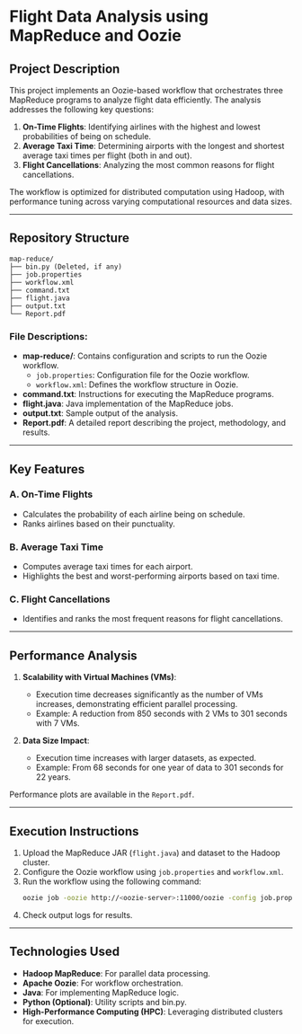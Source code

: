 # Flight Data Analysis using MapReduce and Oozie

## Project Description
This project implements an Oozie-based workflow that orchestrates three MapReduce programs to analyze flight data efficiently. The analysis addresses the following key questions:
1. **On-Time Flights**: Identifying airlines with the highest and lowest probabilities of being on schedule.
2. **Average Taxi Time**: Determining airports with the longest and shortest average taxi times per flight (both in and out).
3. **Flight Cancellations**: Analyzing the most common reasons for flight cancellations.

The workflow is optimized for distributed computation using Hadoop, with performance tuning across varying computational resources and data sizes.

---

## Repository Structure
```
map-reduce/
├── bin.py (Deleted, if any)
├── job.properties
├── workflow.xml
├── command.txt
├── flight.java
├── output.txt
└── Report.pdf
```

### File Descriptions:
- **map-reduce/**: Contains configuration and scripts to run the Oozie workflow.
  - `job.properties`: Configuration file for the Oozie workflow.
  - `workflow.xml`: Defines the workflow structure in Oozie.
- **command.txt**: Instructions for executing the MapReduce programs.
- **flight.java**: Java implementation of the MapReduce jobs.
- **output.txt**: Sample output of the analysis.
- **Report.pdf**: A detailed report describing the project, methodology, and results.

---

## Key Features
### A. On-Time Flights
- Calculates the probability of each airline being on schedule.
- Ranks airlines based on their punctuality.

### B. Average Taxi Time
- Computes average taxi times for each airport.
- Highlights the best and worst-performing airports based on taxi time.

### C. Flight Cancellations
- Identifies and ranks the most frequent reasons for flight cancellations.

---

## Performance Analysis
1. **Scalability with Virtual Machines (VMs)**:
   - Execution time decreases significantly as the number of VMs increases, demonstrating efficient parallel processing.
   - Example: A reduction from 850 seconds with 2 VMs to 301 seconds with 7 VMs.
   
2. **Data Size Impact**:
   - Execution time increases with larger datasets, as expected.
   - Example: From 68 seconds for one year of data to 301 seconds for 22 years.

Performance plots are available in the `Report.pdf`.

---

## Execution Instructions
1. Upload the MapReduce JAR (`flight.java`) and dataset to the Hadoop cluster.
2. Configure the Oozie workflow using `job.properties` and `workflow.xml`.
3. Run the workflow using the following command:
   ```bash
   oozie job -oozie http://<oozie-server>:11000/oozie -config job.properties -run
   ```
4. Check output logs for results.

---

## Technologies Used
- **Hadoop MapReduce**: For parallel data processing.
- **Apache Oozie**: For workflow orchestration.
- **Java**: For implementing MapReduce logic.
- **Python (Optional)**: Utility scripts and bin.py.
- **High-Performance Computing (HPC)**: Leveraging distributed clusters for execution.

